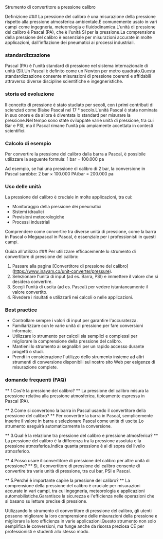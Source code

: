 Strumento di convertitore a pressione calibro

Definizione ###
La pressione del calibro è una misurazione della pressione rispetto alla pressione atmosferica ambientale.È comunemente usato in vari campi come ingegneria, meteorologia e fluidodinamica.L'unità di pressione del calibro è Pascal (PA), che è l'unità SI per la pressione.La comprensione della pressione del calibro è essenziale per misurazioni accurate in molte applicazioni, dall'inflazione dei pneumatici ai processi industriali.

### standardizzazione
Pascal (PA) è l'unità standard di pressione nel sistema internazionale di unità (SI).Un Pascal è definito come un Newton per metro quadrato.Questa standardizzazione consente misurazioni di pressione coerenti e affidabili attraverso diverse discipline scientifiche e ingegneristiche.

### storia ed evoluzione
Il concetto di pressione è stato studiato per secoli, con i primi contributi di scienziati come Blaise Pascal nel 17 ° secolo.L'unità Pascal è stata nominata in suo onore e da allora è diventata lo standard per misurare la pressione.Nel tempo sono state sviluppate varie unità di pressione, tra cui Bar e PSI, ma il Pascal rimane l'unità più ampiamente accettata in contesti scientifici.

### Calcolo di esempio
Per convertire la pressione del calibro dalla barra a Pascal, è possibile utilizzare la seguente formula:
1 bar = 100.000 pa

Ad esempio, se hai una pressione di calibro di 2 bar, la conversione in Pascal sarebbe:
2 bar × 100.000 PA/bar = 200.000 pa

### Uso delle unità
La pressione del calibro è cruciale in molte applicazioni, tra cui:
- Monitoraggio della pressione dei pneumatici
- Sistemi idraulici
- Previsioni meteorologiche
- Processi industriali

Comprendere come convertire tra diverse unità di pressione, come la barra in Pascal o Megapascal in Pascal, è essenziale per i professionisti in questi campi.

Guida all'utilizzo ###
Per utilizzare efficacemente lo strumento di convertitore di pressione del calibro:
1. Passare alla pagina [Convertitore di pressione del calibro] (https://www.inayam.co/unit-converter/pressure).
2. Selezionare l'unità di input (ad es. Barra, PSI) e immettere il valore che si desidera convertire.
3. Scegli l'unità di uscita (ad es. Pascal) per vedere istantaneamente il valore convertito.
4. Rivedere i risultati e utilizzarli nei calcoli o nelle applicazioni.

### Best practice
- Controllare sempre i valori di input per garantire l'accuratezza.
- Familiarizzare con le varie unità di pressione per fare conversioni informate.
- Utilizzare lo strumento per calcoli sia semplici e complessi per migliorare la comprensione della pressione del calibro.
- Mantieni lo strumento ai segnalibri per un rapido accesso durante progetti o studi.
- Prendi in considerazione l'utilizzo dello strumento insieme ad altri strumenti di conversione disponibili sul nostro sito Web per esigenze di misurazione complete.

### domande frequenti (FAQ)

** 1.Cos'è la pressione del calibro? **
La pressione del calibro misura la pressione relativa alla pressione atmosferica, tipicamente espressa in Pascal (PA).

** 2.Come si convertono la barra in Pascal usando il convertitore della pressione del calibro? **
Per convertire la barra in Pascal, semplicemente inserire il valore in barra e selezionare Pascal come unità di uscita.Lo strumento eseguirà automaticamente la conversione.

** 3.Qual è la relazione tra pressione del calibro e pressione atmosferica? **
La pressione del calibro è la differenza tra la pressione assoluta e la pressione atmosferica.Indica quanta pressione è al di sopra del livello atmosferico.

** 4.Posso usare il convertitore di pressione del calibro per altre unità di pressione? **
Sì, il convertitore di pressione del calibro consente di convertire tra varie unità di pressione, tra cui bar, PSI e Pascal.

** 5.Perché è importante capire la pressione del calibro? **
La comprensione della pressione del calibro è cruciale per misurazioni accurate in vari campi, tra cui ingegneria, meteorologia e applicazioni automobilistiche.Garantisce la sicurezza e l'efficienza nelle operazioni che si basano su letture precise di pressione.

Utilizzando lo strumento di convertitore di pressione del calibro, gli utenti possono migliorare la loro comprensione delle misurazioni della pressione e migliorare la loro efficienza in varie applicazioni.Questo strumento non solo semplifica le conversioni, ma funge anche da risorsa preziosa CE per professionisti e studenti allo stesso modo.